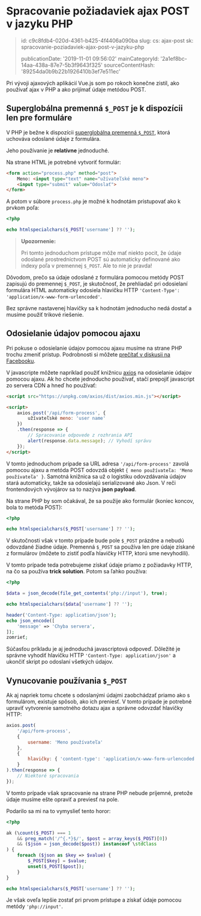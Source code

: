 Spracovanie požiadaviek ajax POST v jazyku PHP
==============================================

> id: c9c8fdb4-020d-4361-b425-4f4406a090ba
> slug:
> 	cs: ajax-post
> 	sk: spracovanie-poziadaviek-ajax-post-v-jazyku-php
> 
> publicationDate: '2019-11-01 09:56:02'
> mainCategoryId: '2a1ef8bc-14aa-438a-87e7-5b3f9643f325'
> sourceContentHash: '89254da0b9b22b1926410b3ef7e511ec'

Pri vývoji ajaxových aplikácií Vue.js som po rokoch konečne zistil, ako používať ajax v PHP a ako prijímať údaje metódou POST.

Superglobálna premenná `$_POST` je k dispozícii len pre formuláre
-------------------------------------------------------------

V PHP je bežne k dispozícii <a href="/superglobal-variable">superglobálna premenná `$_POST`</a>, ktorá uchováva odoslané údaje z formulára.

Jeho používanie je **relatívne** jednoduché.

Na strane HTML je potrebné vytvoriť formulár:

```html
<form action="process.php" method="post">
    Meno: <input type="text" name="užívateľské meno">
    <input type="submit" value="Odoslať">
</form>
```

A potom v súbore `process.php` je možné k hodnotám pristupovať ako k prvkom poľa:

```php
<?php

echo htmlspecialchars($_POST['username'] ?? '');
```

> **Upozornenie:**
>
> Pri tomto jednoduchom prístupe môže mať niekto pocit, že údaje odoslané prostredníctvom POST sú automaticky definované ako indexy poľa v premennej `$_POST`. Ale to nie je pravda!

Dôvodom, prečo sa údaje odoslané z formulára pomocou metódy POST zapisujú do premennej `$_POST`, je skutočnosť, že prehliadač pri odosielaní formulára HTML automaticky odosiela hlavičku HTTP `'Content-Type': 'application/x-www-form-urlencoded'`.

Bez správne nastavenej hlavičky sa k hodnotám jednoducho nedá dostať a musíme použiť trikové riešenie.

Odosielanie údajov pomocou ajaxu
-------------------

Pri pokuse o odosielanie údajov pomocou ajaxu musíme na strane PHP trochu zmeniť prístup. Podrobnosti si môžete <a href="https://www.facebook.com/groups/frontendisti/permalink/2372671669611010/">prečítať v diskusii na Facebooku</a>.

V javascripte môžete napríklad použiť knižnicu <a href="https://github.com/axios/axios">axios</a> na odosielanie údajov pomocou ajaxu. Ak ho chcete jednoducho používať, stačí prepojiť javascript zo servera CDN a hneď ho používať:

```html
<script src="https://unpkg.com/axios/dist/axios.min.js"></script>

<script>
    axios.post('/api/form-process', {
        užívateľské meno: 'user name'
    })
    .then(response => {
        // Spracovanie odpovede z rozhrania API
        alert(response.data.message); // Vyhodí správu
    });
</script>
```

V tomto jednoduchom prípade sa URL adresa `'/api/form-process'` zavolá pomocou ajaxu a metóda POST odovzdá objekt `{ meno používateľa: 'Meno používateľa' }`. Samotná knižnica sa už o logistiku odovzdávania údajov stará automaticky, takže sa odosielajú serializované ako Json. V reči frontendových vývojárov sa to nazýva **json payload**.

Na strane PHP by som očakával, že sa použije ako formulár (koniec koncov, bola to metóda POST):

```php
<?php

echo htmlspecialchars($_POST['username'] ?? '');
```

V skutočnosti však v tomto prípade bude pole `$_POST` prázdne a nebudú odovzdané žiadne údaje. Premenná `$_POST` sa používa len pre údaje získané z formulárov (môžete to zistiť podľa hlavičky HTTP, ktorú sme nevyhodili).

V tomto prípade teda potrebujeme získať údaje priamo z požiadavky HTTP, na čo sa používa **trick solution**. Potom sa ľahko používa:

```php
<?php

$data = json_decode(file_get_contents('php://input'), true);

echo htmlspecialchars($data['username'] ?? '');

header('Content-Type: application/json');
echo json_encode([
    'message' => 'Chyba servera',
]);
zomrieť;
```

Súčasťou príkladu je aj jednoduchá javascriptová odpoveď. Dôležité je správne vyhodiť hlavičku HTTP `'Content-Type: application/json'` a ukončiť skript po odoslaní všetkých údajov.

Vynucovanie používania `$_POST`
-------------------------

Ak aj napriek tomu chcete s odoslanými údajmi zaobchádzať priamo ako s formulárom, existuje spôsob, ako ich preniesť. V tomto prípade je potrebné upraviť vytvorenie samotného dotazu ajax a správne odovzdať hlavičky HTTP:

```js
axios.post(
    '/api/form-process',
    {
        username: 'Meno používateľa'
    },
    {
        hlavičky: { 'content-type': 'application/x-www-form-urlencoded'}
    }
).then(response => {
    // Niektoré spracovania
});
```

V tomto prípade však spracovanie na strane PHP nebude príjemné, pretože údaje musíme ešte opraviť a previesť na pole.

Podarilo sa mi na to vymyslieť tento horor:

```php
<?php

ak (\count($_POST) === 1
    && preg_match('/^{.*}$/', $post = array_keys($_POST)[0])
    && ($json = json_decode($post)) instanceof \stdClass
) {
    foreach ($json as $key => $value) {
        $_POST[$key] = $value;
        unset($_POST[$post]);
    }
}

echo htmlspecialchars($_POST['username'] ?? '');
```

Je však oveľa lepšie zostať pri prvom prístupe a získať údaje pomocou metódy `'php://input'`.
